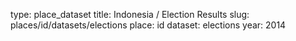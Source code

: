 type: place_dataset
title: Indonesia / Election Results
slug: places/id/datasets/elections
place: id
dataset: elections
year: 2014
